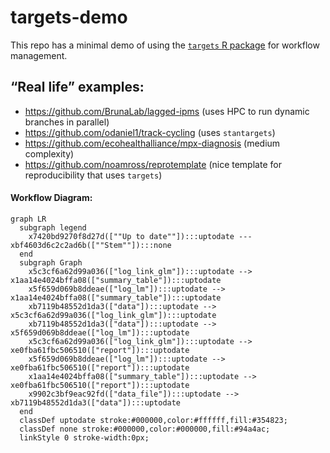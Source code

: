 
<!-- README.md is generated from README.Rmd. Please edit that file -->

# targets-demo

<!-- badges: start -->
<!-- badges: end -->

This repo has a minimal demo of using the [`targets` R
package](https://books.ropensci.org/targets/) for workflow management.

## “Real life” examples:

- <https://github.com/BrunaLab/lagged-ipms> (uses HPC to run dynamic
  branches in parallel)
- <https://github.com/odaniel1/track-cycling> (uses `stantargets`)
- <https://github.com/ecohealthalliance/mpx-diagnosis> (medium
  complexity)
- <https://github.com/noamross/reprotemplate> (nice template for
  reproducibility that uses `targets`)

#### Workflow Diagram:

``` mermaid
graph LR
  subgraph legend
    x7420bd9270f8d27d([""Up to date""]):::uptodate --- xbf4603d6c2c2ad6b([""Stem""]):::none
  end
  subgraph Graph
    x5c3cf6a62d99a036(["log_link_glm"]):::uptodate --> x1aa14e4024bffa08(["summary_table"]):::uptodate
    x5f659d069b8ddeae(["log_lm"]):::uptodate --> x1aa14e4024bffa08(["summary_table"]):::uptodate
    xb7119b48552d1da3(["data"]):::uptodate --> x5c3cf6a62d99a036(["log_link_glm"]):::uptodate
    xb7119b48552d1da3(["data"]):::uptodate --> x5f659d069b8ddeae(["log_lm"]):::uptodate
    x5c3cf6a62d99a036(["log_link_glm"]):::uptodate --> xe0fba61fbc506510(["report"]):::uptodate
    x5f659d069b8ddeae(["log_lm"]):::uptodate --> xe0fba61fbc506510(["report"]):::uptodate
    x1aa14e4024bffa08(["summary_table"]):::uptodate --> xe0fba61fbc506510(["report"]):::uptodate
    x9902c3bf9eac92fd(["data_file"]):::uptodate --> xb7119b48552d1da3(["data"]):::uptodate
  end
  classDef uptodate stroke:#000000,color:#ffffff,fill:#354823;
  classDef none stroke:#000000,color:#000000,fill:#94a4ac;
  linkStyle 0 stroke-width:0px;
```
